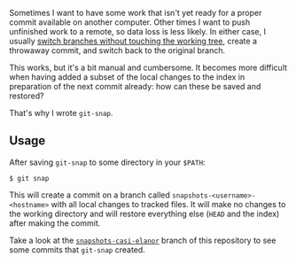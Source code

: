 Sometimes I want to have some work that isn't yet ready for a proper commit available on
another computer.  Other times I want to push unfinished work to a remote, so data loss is
less likely.  In either case, I usually [switch branches without touching the working
tree][1], create a throwaway commit, and switch back to the original branch.

This works, but it's a bit manual and cumbersome.  It becomes more difficult when having
added a subset of the local changes to the index in preparation of the next commit
already: how can these be saved and restored?

That's why I wrote `git-snap`.

## Usage

After saving `git-snap` to some directory in your `$PATH`:

    $ git snap

This will create a commit on a branch called `snapshots-<username>-<hostname>` <!--(as
well as the branch, if necessary)--> with all local changes to tracked files.  It will
make no changes to the working directory and will restore everything else (`HEAD` and the
index) after making the commit.

Take a look at the [`snapshots-casi-elanor`][3] branch of this repository to see some
commits that `git-snap` created.

[1]: https://stackoverflow.com/q/6070179
     "Switching branches without touching the working tree?"
[2]: https://git-scm.com/book/en/v2/Git-Tools-Reset-Demystified#_the_index
     "Git Tools - Reset Demystified - Pro Git"
[3]: https://github.com/meribold/git-snap/commits/snapshots-casi-elanor
